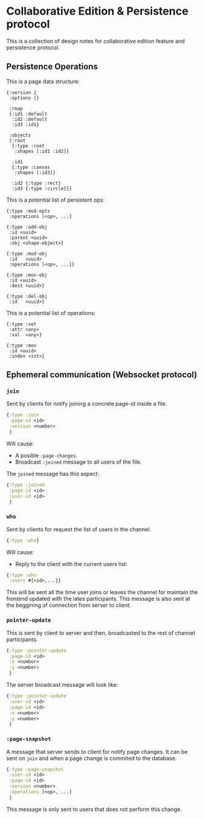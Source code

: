 # Collaborative Edition & Persistence protocol

This is a collection of design notes for collaborative edition feature
and persistence protocol.


## Persistence Operations

This is a page data structure:

```
{:version 2
 :options {}

 :rmap
 {:id1 :default
  :id2 :default
  :id3 :id1}

 :objects
 {:root
  {:type :root
   :shapes [:id1 :id2]}

  :id1
  {:type :canvas
   :shapes [:id3]}

  :id2 {:type :rect}
  :id3 {:type :circle}}}
```


This is a potential list of persistent ops:

```
{:type :mod-opts
 :operations [<op>, ...]

{:type :add-obj
 :id <uuid>
 :parent <uuid>
 :obj <shape-object>}

{:type :mod-obj
 :id   <uuid>
 :operations [<op>, ...]}

{:type :mov-obj
 :id <uuid>
 :dest <uuid>}

{:type :del-obj
 :id   <uuid>}
```

This is a potential list of operations:

```
{:type :set
 :attr <any>
 :val  <any>}

{:type :mov
 :id <uuid>
 :index <int>}
```


## Ephemeral communication (Websocket protocol)


### `join` ###

Sent by clients for notify joining a concrete page-id inside a file.

```clojure
{:type :join
 :page-id <id>
 :version <number>
 }
```

Will cause:

- A posible `:page-changes`.
- Broadcast `:joined` message to all users of the file.

The `joined` message has this aspect:

```clojure
{:type :joined
 :page-id <id>
 :user-id <id>
 }
```

### `who` ###

Sent by clients for request the list of users in the channel.

```clojure
{:type :who}
```

Will cause:

- Reply to the client with the current users list:

```clojure
{:type :who
 :users #{<id>,...}}
```

This will be sent all the time user joins or leaves the channel for
maintain the frontend updated with the lates participants. This
message is also sent at the beggining of connection from server to
client.


### `pointer-update` ###

This is sent by client to server and then, broadcasted to the rest of
channel participants.

```clojure
{:type :pointer-update
 :page-id <id>
 :x <number>
 :y <number>
 }
```

The server broadcast message will look like:

```clojure
{:type :pointer-update
 :user-id <id>
 :page-id <id>
 :x <number>
 :y <number>
 }
```

### `:page-snapshot` ###

A message that server sends to client for notify page changes. It can be sent
on `join` and when a page change is commited to the database.

```clojure
{:type :page-snapshot
 :user-id <id>
 :page-id <id>
 :version <number>
 :operations [<op>, ...]
 }
```

This message is only sent to users that does not perform this change.







